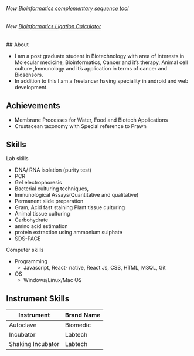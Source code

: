 <h6><span class="badge badge-secondary">New</span> <a href="./tool.html">Bioinformatics complementary sequence tool</a></h6>
<h6><span class="badge badge-secondary">New</span> <a href="./tool2.html">Bioinformatics Ligation Calculator</a></h6>
## About

* I am a post graduate student in Biotechnology with area of interests in Molecular medicine, Bioinformatics, Cancer and it’s therapy, Animal cell culture ,Immunology and it’s application in terms of cancer and Biosensors.
* In addition to this I am a freelancer having speciality in android and web development.

## Achievements

* Membrane Processes for Water, Food and Biotech Applications
* Crustacean taxonomy with Special reference to Prawn

## Skills

<span class="badge badge-secondary">Lab skills</span>

* DNA/ RNA isolation (purity test)
* PCR 
* Gel electrophoresis
* Bacterial culturing techniques,
* Immunological Assays(Quantitative and qualitative)
* Permanent slide preparation
* Gram, Acid fast staining Plant tissue culturing
* Animal tissue culturing
* Carbohydrate
* amino acid estimation
* protein extraction using ammonium sulphate
* SDS-PAGE

<span class="badge badge-secondary">Computer skills</span>

* Programming 
    * Javascript, React- native, React Js, CSS, HTML, MSQL, Git
* OS
    * Windows/Linux/Mac OS

## Instrument Skills

<table class="table table-striped">
  <thead class="thead-dark">
    <tr>
      <th scope="col">Instrument</th>
      <th scope="col">Brand Name</th>
    </tr>
  </thead>
  <tbody>
    <tr>
      <td>Autoclave</td>
      <td>Biomedic</td>
    </tr>
    <tr>
          <td>Incubator</td>
          <td>Labtech</td>
     </tr>
    <tr>
         <td>Shaking Incubator</td>
         <td>Labtech</td>
     </tr>
  </tbody>
</table>
